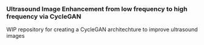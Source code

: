 ### Ultrasound Image Enhancement from low frequency to high frequency via CycleGAN

WIP repository for creating a CycleGAN architechture to improve ultrasound images
